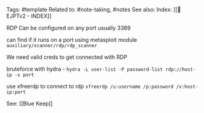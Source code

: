 Tags: #template 
Related to: #note-taking, #notes
See also: 
Index: [[📁EJPTv2 - INDEX]] 

RDP
Can be configured on any port usually 3389

can find if it runs on a port using metasploit module
`auxiliary/scanner/rdp/rdp_scanner`

We need valid creds to get connected with RDP

bruteforce with hydra - `hydra -L user-list -P password-list rdp://host-ip -s port`

use xfreerdp to connect to rdp
`xfreerdp /u:username /p:password /v:host-ip:port` 

See: [[Blue Keep]]